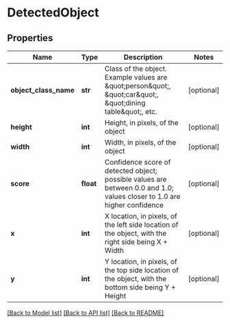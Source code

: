 # DetectedObject

## Properties
Name | Type | Description | Notes
------------ | ------------- | ------------- | -------------
**object_class_name** | **str** | Class of the object.  Example values are \&quot;person\&quot;, \&quot;car\&quot;, \&quot;dining table\&quot;, etc. | [optional] 
**height** | **int** | Height, in pixels, of the object | [optional] 
**width** | **int** | Width, in pixels, of the object | [optional] 
**score** | **float** | Confidence score of detected object; possible values are between 0.0 and 1.0; values closer to 1.0 are higher confidence | [optional] 
**x** | **int** | X location, in pixels, of the left side location of the object, with the right side being X + Width | [optional] 
**y** | **int** | Y location, in pixels, of the top side location of the object, with the bottom side being Y + Height | [optional] 

[[Back to Model list]](../README.md#documentation-for-models) [[Back to API list]](../README.md#documentation-for-api-endpoints) [[Back to README]](../README.md)


